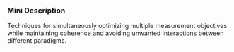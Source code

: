 ### Mini Description

Techniques for simultaneously optimizing multiple measurement objectives while maintaining coherence and avoiding unwanted interactions between different paradigms.
